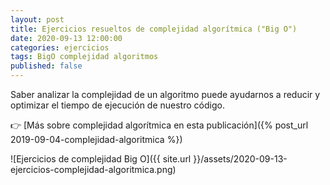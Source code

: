 ```yaml
---
layout: post
title: Ejercicios resueltos de complejidad algorítmica ("Big O")
date: 2020-09-13 12:00:00
categories: ejercicios
tags: BigO complejidad algoritmos
published: false
---
```



Saber analizar la complejidad de un algoritmo puede ayudarnos a reducir y optimizar el tiempo de ejecución de nuestro código.

👉 [Más sobre complejidad algorítmica en esta publicación]({% post_url 2019-09-04-complejidad-algoritmica %})

![Ejercicios de complejidad Big O]({{ site.url }}/assets/2020-09-13-ejercicios-complejidad-algoritmica.png)
